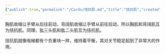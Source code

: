 ```yaml
---
{"publish":true,"permalink":"/Cards/拮抗肌.md","title":"拮抗肌","created":"2022-12-03","modified":"2023-03-14","published":"2025-07-12T18:34:53.400+08:00","cssclasses":""}
---
```



胸肌收缩让手臂从后往前动，背阔肌收缩让手臂从前往后动，所以胸肌和背阔肌互为拮抗肌。同理，肱三头肌和肱二头肌互为拮抗肌。

拮抗肌就像电梯都有个负重块一样，维持着平衡，其对关节稳定起到了非常大的作用。
